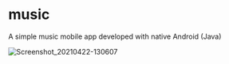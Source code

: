 # music

A simple music mobile app developed with native Android (Java)

![Screenshot_20210422-130607](https://github.com/KuWathsala/music/assets/47837437/8b9c44e8-47c6-41e7-a0e9-666e9231b154)
